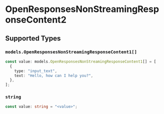 # OpenResponsesNonStreamingResponseContent2


## Supported Types

### `models.OpenResponsesNonStreamingResponseContent1[]`

```typescript
const value: models.OpenResponsesNonStreamingResponseContent1[] = [
  {
    type: "input_text",
    text: "Hello, how can I help you?",
  },
];
```

### `string`

```typescript
const value: string = "<value>";
```

